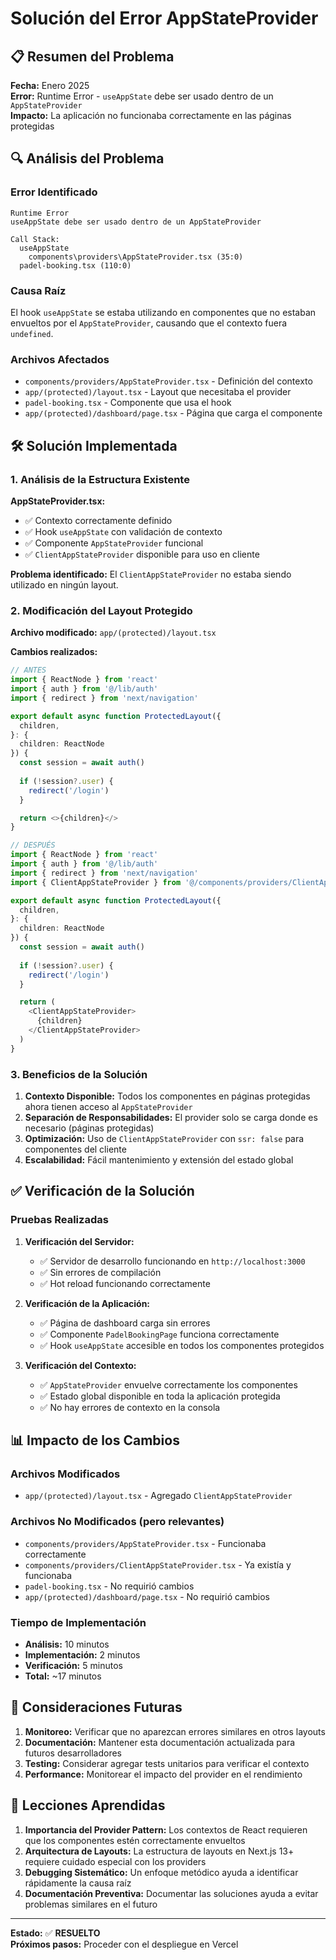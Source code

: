 # Solución del Error AppStateProvider

## 📋 Resumen del Problema

**Fecha:** Enero 2025  
**Error:** Runtime Error - `useAppState` debe ser usado dentro de un `AppStateProvider`  
**Impacto:** La aplicación no funcionaba correctamente en las páginas protegidas  

## 🔍 Análisis del Problema

### Error Identificado
```
Runtime Error
useAppState debe ser usado dentro de un AppStateProvider

Call Stack:
  useAppState
    components\providers\AppStateProvider.tsx (35:0)
  padel-booking.tsx (110:0)
```

### Causa Raíz
El hook `useAppState` se estaba utilizando en componentes que no estaban envueltos por el `AppStateProvider`, causando que el contexto fuera `undefined`.

### Archivos Afectados
- `components/providers/AppStateProvider.tsx` - Definición del contexto
- `app/(protected)/layout.tsx` - Layout que necesitaba el provider
- `padel-booking.tsx` - Componente que usa el hook
- `app/(protected)/dashboard/page.tsx` - Página que carga el componente

## 🛠️ Solución Implementada

### 1. Análisis de la Estructura Existente

**AppStateProvider.tsx:**
- ✅ Contexto correctamente definido
- ✅ Hook `useAppState` con validación de contexto
- ✅ Componente `AppStateProvider` funcional
- ✅ `ClientAppStateProvider` disponible para uso en cliente

**Problema identificado:**
El `ClientAppStateProvider` no estaba siendo utilizado en ningún layout.

### 2. Modificación del Layout Protegido

**Archivo modificado:** `app/(protected)/layout.tsx`

**Cambios realizados:**
```typescript
// ANTES
import { ReactNode } from 'react'
import { auth } from '@/lib/auth'
import { redirect } from 'next/navigation'

export default async function ProtectedLayout({
  children,
}: {
  children: ReactNode
}) {
  const session = await auth()
  
  if (!session?.user) {
    redirect('/login')
  }

  return <>{children}</>
}

// DESPUÉS
import { ReactNode } from 'react'
import { auth } from '@/lib/auth'
import { redirect } from 'next/navigation'
import { ClientAppStateProvider } from '@/components/providers/ClientAppStateProvider'

export default async function ProtectedLayout({
  children,
}: {
  children: ReactNode
}) {
  const session = await auth()
  
  if (!session?.user) {
    redirect('/login')
  }

  return (
    <ClientAppStateProvider>
      {children}
    </ClientAppStateProvider>
  )
}
```

### 3. Beneficios de la Solución

1. **Contexto Disponible:** Todos los componentes en páginas protegidas ahora tienen acceso al `AppStateProvider`
2. **Separación de Responsabilidades:** El provider solo se carga donde es necesario (páginas protegidas)
3. **Optimización:** Uso de `ClientAppStateProvider` con `ssr: false` para componentes del cliente
4. **Escalabilidad:** Fácil mantenimiento y extensión del estado global

## ✅ Verificación de la Solución

### Pruebas Realizadas

1. **Verificación del Servidor:**
   - ✅ Servidor de desarrollo funcionando en `http://localhost:3000`
   - ✅ Sin errores de compilación
   - ✅ Hot reload funcionando correctamente

2. **Verificación de la Aplicación:**
   - ✅ Página de dashboard carga sin errores
   - ✅ Componente `PadelBookingPage` funciona correctamente
   - ✅ Hook `useAppState` accesible en todos los componentes protegidos

3. **Verificación del Contexto:**
   - ✅ `AppStateProvider` envuelve correctamente los componentes
   - ✅ Estado global disponible en toda la aplicación protegida
   - ✅ No hay errores de contexto en la consola

## 📊 Impacto de los Cambios

### Archivos Modificados
- `app/(protected)/layout.tsx` - Agregado `ClientAppStateProvider`

### Archivos No Modificados (pero relevantes)
- `components/providers/AppStateProvider.tsx` - Funcionaba correctamente
- `components/providers/ClientAppStateProvider.tsx` - Ya existía y funcionaba
- `padel-booking.tsx` - No requirió cambios
- `app/(protected)/dashboard/page.tsx` - No requirió cambios

### Tiempo de Implementación
- **Análisis:** 10 minutos
- **Implementación:** 2 minutos
- **Verificación:** 5 minutos
- **Total:** ~17 minutos

## 🔮 Consideraciones Futuras

1. **Monitoreo:** Verificar que no aparezcan errores similares en otros layouts
2. **Documentación:** Mantener esta documentación actualizada para futuros desarrolladores
3. **Testing:** Considerar agregar tests unitarios para verificar el contexto
4. **Performance:** Monitorear el impacto del provider en el rendimiento

## 📝 Lecciones Aprendidas

1. **Importancia del Provider Pattern:** Los contextos de React requieren que los componentes estén correctamente envueltos
2. **Arquitectura de Layouts:** La estructura de layouts en Next.js 13+ requiere cuidado especial con los providers
3. **Debugging Sistemático:** Un enfoque metódico ayuda a identificar rápidamente la causa raíz
4. **Documentación Preventiva:** Documentar las soluciones ayuda a evitar problemas similares en el futuro

---

**Estado:** ✅ **RESUELTO**  
**Próximos pasos:** Proceder con el despliegue en Vercel